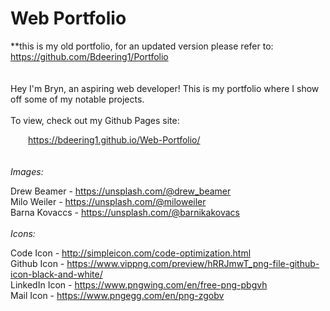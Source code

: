 # Web Portfolio

**this is my old portfolio, for an updated version please refer to: https://github.com/Bdeering1/Portfolio
\
\
\
Hey I'm Bryn, an aspiring web developer! This is my portfolio where I show off some of my notable projects. 
\
\
To view, check out my Github Pages site:  
  
&emsp;&emsp;https://bdeering1.github.io/Web-Portfolio/  
\
\
*Images:*

Drew Beamer - https://unsplash.com/@drew_beamer  
Milo Weiler - https://unsplash.com/@miloweiler  
Barna Kovaccs - https://unsplash.com/@barnikakovacs   
\
*Icons:*

Code Icon - http://simpleicon.com/code-optimization.html  
Github Icon - https://www.vippng.com/preview/hRRJmwT_png-file-github-icon-black-and-white/  
LinkedIn Icon - https://www.pngwing.com/en/free-png-pbgvh  
Mail Icon - https://www.pngegg.com/en/png-zgobv  
